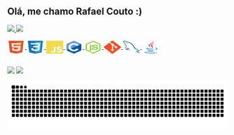 ## Olá, me chamo Rafael Couto :)

 <div>
  <a href="https://github.com/rafaelcouto-coder">
  <img height="180em" src="https://github-readme-stats.vercel.app/api?username=rafaelcouto-coder&show_icons=true&theme=dracula&include_all_commits=true&count_private=true"/>
  <img height="180em" src="https://github-readme-stats.vercel.app/api/top-langs/?username=rafaelcouto-coder&layout=compact&langs_count=16&theme=dracula"/>
<div>
<div style="display: inline_block"><br>
 <img align="center" alt="Rafael-HTML" height="30" width="40" src="https://raw.githubusercontent.com/devicons/devicon/master/icons/html5/html5-original.svg">
 <img align="center" alt="Rafael-CSS" height="30" width="40" src="https://raw.githubusercontent.com/devicons/devicon/master/icons/css3/css3-original.svg">
 <img align="center" alt="Rafael-Js" height="30" width="40" src="https://raw.githubusercontent.com/devicons/devicon/master/icons/javascript/javascript-plain.svg">
 <img align="center" alt="Rafael-C" height="30" width="40" src="https://raw.githubusercontent.com/devicons/devicon/master/icons/c/c-original.svg">
 <img align="center" alt="Rafael-Nodejs" height="30" width="40" src="https://raw.githubusercontent.com/devicons/devicon/master/icons/nodejs/nodejs-original.svg">
 <img align="center" alt="Rafael-Git" height="30" width="40" src="https://raw.githubusercontent.com/devicons/devicon/master/icons/git/git-original.svg">
 <img align="center" alt="Rafael-Mysql" height="30" width="40" src="https://raw.githubusercontent.com/devicons/devicon/master/icons/mysql/mysql-original.svg">
 <img align="center" alt="Rafael-Java" height="30" width="40" src="https://raw.githubusercontent.com/devicons/devicon/master/icons/java/java-original.svg">
  
 
</div>
  
  ##
 
<div> 
  <a href = "mailto: rafaelcouto.contato@gmail.com"><img src="https://img.shields.io/badge/Gmail-D14836?style=for-the-badge&logo=gmail&logoColor=white" target="_blank"></a>
  <a href="https://www.linkedin.com/in/rafaelscouto/" target="_blank"><img src="https://img.shields.io/badge/-LinkedIn-%230077B5?style=for-the-badge&logo=linkedin&logoColor=white" target="_blank"></a> 
 
  ![Snake animation](https://github.com/rafaelcouto-coder/rafaelcouto-coder/blob/output/github-contribution-grid-snake.svg)
 
</div>
